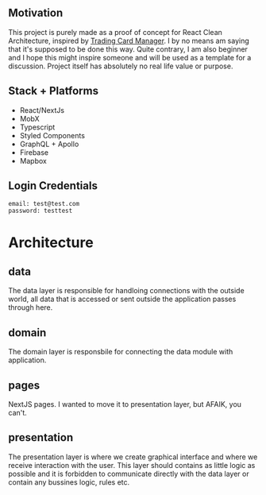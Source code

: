 ## Motivation

This project is purely made as a proof of concept for React Clean Architecture, inspired by [Trading Card Manager](https://github.com/mtg-community/trading-card-manager). I by no means am saying that it's supposed to be done this way. Quite contrary, I am also beginner and I hope this might inspire someone and will be used as a template for a discussion. Project itself has absolutely no real life value or purpose.

## Stack + Platforms

- React/NextJs
- MobX
- Typescript
- Styled Components
- GraphQL + Apollo
- Firebase
- Mapbox

## Login Credentials

```
email: test@test.com
password: testtest
```

# Architecture

## data

The data layer is responsible for handloing connections with the outside world, all data that is accessed or sent outside the application passes through here.

## domain

The domain layer is responsbile for connecting the data module with application.

## pages

NextJS pages. I wanted to move it to presentation layer, but AFAIK, you can't.

## presentation

The presentation layer is where we create graphical interface and where we receive interaction with the user. This layer should contains as little logic as possible and it is forbidden to communicate directly with the data layer or contain any bussines logic, rules etc.
